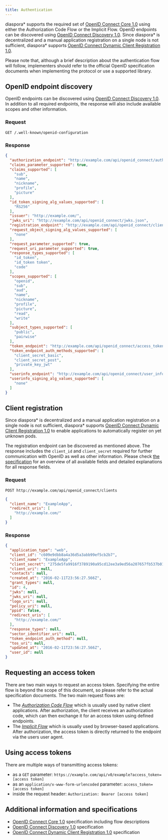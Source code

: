 ```yaml
---
title: Authentication
---
```


diaspora\* supports the required set of [OpenID Connect Core 1.0][connect] using either the Authorization Code Flow or the Implicit Flow. OpenID endpoints can be discovered using [OpenID Connect Discovery 1.0][discovery]. Since diaspora\* is decentralized and a manual application registration on a single node is not sufficient, diaspora\* supports [OpenID Connect Dynamic Client Registration 1.0][client-registration].

Please note that, although a brief description about the authentication flow will follow, implementers should refer to the official OpenID specification documents when implementing the protocol or use a supported library.

## OpenID endpoint discovery

OpenID endpoints can be discovered using [OpenID Connect Discovery 1.0][discovery]. In addition to all required endpoints, the response will also include available scopes and other information.

### Request

~~~
GET /.well-known/openid-configuration
~~~

### Response

~~~json
{
  "authorization_endpoint": "http://example.com/api/openid_connect/authorizations/new",
  "claims_parameter_supported": true,
  "claims_supported": [
    "sub",
    "name",
    "nickname",
    "profile",
    "picture"
  ],
  "id_token_signing_alg_values_supported": [
    "RS256"
  ],
  "issuer": "http://example.com/",
  "jwks_uri": "http://example.com/api/openid_connect/jwks.json",
  "registration_endpoint": "http://example.com/api/openid_connect/clients",
  "request_object_signing_alg_values_supported": [
    "none"
  ],
  "request_parameter_supported": true,
  "request_uri_parameter_supported": true,
  "response_types_supported": [
    "id_token",
    "id_token token",
    "code"
  ],
  "scopes_supported": [
    "openid",
    "sub",
    "aud",
    "name",
    "nickname",
    "profile",
    "picture",
    "read",
    "write"
  ],
  "subject_types_supported": [
    "public",
    "pairwise"
  ],
  "token_endpoint": "http://example.com/api/openid_connect/access_tokens",
  "token_endpoint_auth_methods_supported": [
    "client_secret_basic",
    "client_secret_post",
    "private_key_jwt"
  ],
  "userinfo_endpoint": "http://example.com/api/openid_connect/user_info",
  "userinfo_signing_alg_values_supported": [
    "none"
  ]
}
~~~

## Client registration

Since diaspora\* is decentralized and a manual application registration on a single node is not sufficient, diaspora\* supports [OpenID Connect Dynamic Client Registration 1.0][client-registration] to enable applications to automatically register on yet unknown pods.

The registration endpoint can be discovered as mentioned above. The response includes the `client_id` and `client_secret` required for further communication with OpenID as well as other information. Please check [the specification][client-registration] for an overview of all available fields and detailed explanations for all response fields.

### Request

~~~
POST http://example.com/api/openid_connect/clients
~~~
~~~json
{
  "client_name": "ExampleApp",
  "redirect_uris": [
    "http://example.com/"
  ]
}
~~~

### Response

~~~json
{
  "application_type": "web",
  "client_id": "c609e9dbb8a4a36d5a3abb99ef5cb2b7",
  "client_name": "ExampleApp",
  "client_secret": "275de5fa9916f3789190a95cd12ee3a9ed56a207657fb537b011327d6707e443",
  "client_uri": null,
  "contacts": null,
  "created_at": "2016-02-11T23:56:27.566Z",
  "grant_types": null,
  "id": 4,
  "jwks": null,
  "jwks_uri": null,
  "logo_uri": null,
  "policy_uri": null,
  "ppid": false,
  "redirect_uris": [
    "http://example.com/"
  ],
  "response_types": null,
  "sector_identifier_uri": null,
  "token_endpoint_auth_method": null,
  "tos_uri": null,
  "updated_at": "2016-02-11T23:56:27.566Z",
  "user_id": null
}
~~~

## Requesting an access token

There are two main ways to request an access token. Specifying the entire flow is beyond the scope of this document, so please refer to the actual specification documents. The two main request flows are:

* The [*Authorization Code Flow*][authcode-flow] which is usually used by native client applications. After authorization, the client receives an authorization code, which can then exchange it for an access token using defined endpoints.
* The [*Implicit Flow*][implicit-flow] which is usually used by browser-based applications. After authorization, the access token is directly returned to the endpoint via the users user agent.

## Using access tokens

There are multiple ways of transmitting access tokens:

* as a `GET` parameter: `https://example.com/api/v0/example?access_token=[access token]`
* as an `application/x-www-form-urlencoded` parameter: `access_token=[access token]`
* inside the request header: `Authorization: Bearer [access token]`

## Additional information and specifications

* [OpenID Connect Core 1.0][connect] specification including flow descriptions
* [OpenID Connect Discovery 1.0][discovery] specification
* [OpenID Connect Dynamic Client Registration 1.0][client-registration] specification

[authcode-flow]: http://openid.net/specs/openid-connect-core-1_0.html#CodeFlowAuth
[client-registration]: http://openid.net/specs/openid-connect-registration-1_0.html
[connect]: http://openid.net/specs/openid-connect-core-1_0.html
[discovery]: http://openid.net/specs/openid-connect-discovery-1_0.html
[implicit-flow]: http://openid.net/specs/openid-connect-core-1_0.html#ImplicitFlowAuth

